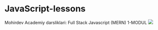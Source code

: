 # JavaScript-lessons  
Mohirdev Academiy darsliklari: Full Stack Javascript (MERN) 1-MODUL
<img src="https://mohirdevbucket.s3.eu-central-1.amazonaws.com/practicum/images/0b8f73e2-3048-4c48-afba-cf8ca0925d30.original.png">
